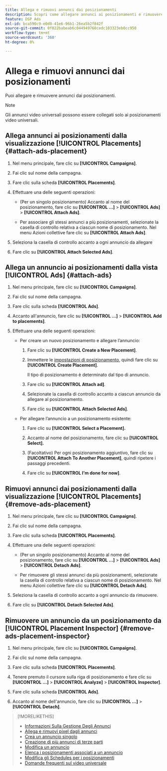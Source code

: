 ```yaml
---
title: Allega e rimuovi annunci dai posizionamenti
description: Scopri come allegare annunci ai posizionamenti e rimuovere annunci dai posizionamenti.
feature: DSP Ads
exl-id: bca590c9-e0d0-41e6-96b1-26ea5b2f842f
source-git-commit: 0f022babeab6c044949760cedc103323eb0cc950
workflow-type: tm+mt
source-wordcount: '360'
ht-degree: 0%

---
```


# Allega e rimuovi annunci dai posizionamenti

Puoi allegare e rimuovere annunci dai posizionamenti.

>[!NOTE]
>
>Gli annunci video universali possono essere collegati solo ai posizionamenti video universali.

## Allega annunci ai posizionamenti dalla visualizzazione [!UICONTROL Placements] {#attach-ads-placement}

1. Nel menu principale, fare clic su **[!UICONTROL Campaigns]**.

1. Fai clic sul nome della campagna.

1. Fare clic sulla scheda **[!UICONTROL Placements]**.

1. Effettuare una delle seguenti operazioni:

   * (Per un singolo posizionamento) Accanto al nome del posizionamento, fare clic su **[!UICONTROL ...]** > **[!UICONTROL Ads]** > **[!UICONTROL Attach Ads]**.

   * Per associare gli stessi annunci a più posizionamenti, selezionate la casella di controllo relativa a ciascun nome di posizionamento. Nel menu Azioni collettive fare clic su **[!UICONTROL Attach Ads]**.

1. Seleziona la casella di controllo accanto a ogni annuncio da allegare

1. Fare clic su **[!UICONTROL Attach Selected Ads]**.

## Allega un annuncio ai posizionamenti dalla vista [!UICONTROL Ads] {#attach-ads}

1. Nel menu principale, fare clic su **[!UICONTROL Campaigns]**.

1. Fai clic sul nome della campagna.

1. Fare clic sulla scheda **[!UICONTROL Ads]**.

1. Accanto all&#39;annuncio, fare clic su **[!UICONTROL ...]** > **[!UICONTROL Add to placements]**.

1. Effettuare una delle seguenti operazioni:

   * Per creare un nuovo posizionamento e allegare l’annuncio:

      1. Fare clic su **[!UICONTROL Create a New Placement]**.

      1. Immettere le [impostazioni di posizionamento](/help/dsp/campaign-management/placements/placement-settings.md), quindi fare clic su **[!UICONTROL Create Placement]**.

         Il tipo di posizionamento è determinato dal tipo di annuncio.

      1. Fare clic su **[!UICONTROL Attach ad]**.

      1. Selezionate la casella di controllo accanto a ciascun annuncio da allegare al posizionamento.

      1. Fare clic su **[!UICONTROL Attach Selected Ads]**.

   * Per allegare l’annuncio a un posizionamento esistente:

      1. Fare clic su **[!UICONTROL Select a Placement].**

      1. Accanto al nome del posizionamento, fare clic su **[!UICONTROL Select].**

      1. (Facoltativo) Per ogni posizionamento aggiuntivo, fare clic su **[!UICONTROL Attach To Another Placement]**, quindi ripetere i passaggi precedenti.

      1. Fare clic su **[!UICONTROL I'm done for now]**.

## Rimuovi annunci dai posizionamenti dalla visualizzazione [!UICONTROL Placements] {#remove-ads-placement}

1. Nel menu principale, fare clic su **[!UICONTROL Campaigns]**.

1. Fai clic sul nome della campagna.

1. Fare clic sulla scheda **[!UICONTROL Placements]**.

1. Effettuare una delle seguenti operazioni:

   * (Per un singolo posizionamento) Accanto al nome del posizionamento, fare clic su **[!UICONTROL ...]** > **[!UICONTROL Ads]** > **[!UICONTROL Detach Ads]**.

   * Per rimuovere gli stessi annunci da più posizionamenti, selezionate la casella di controllo relativa a ciascun nome di posizionamento. Nel menu Azioni collettive fare clic su **[!UICONTROL Detach Ads]**.

1. Seleziona la casella di controllo accanto a ogni annuncio da rimuovere.

1. Fare clic su **[!UICONTROL Detach Selected Ads]**.

## Rimuovere un annuncio da un posizionamento da [!UICONTROL Placement Inspector] {#remove-ads-placement-inspector}

1. Nel menu principale, fare clic su **[!UICONTROL Campaigns]**.

1. Fai clic sul nome della campagna.

1. Fare clic sulla scheda **[!UICONTROL Placements]**.

1. Tenere premuto il cursore sulla riga di posizionamento e fare clic su **[!UICONTROL ...]** > **[!UICONTROL Analyze]** > **[!UICONTROL Inspector]**.

1. Fare clic sulla scheda **[!UICONTROL Ads]**.

1. Accanto al nome dell&#39;annuncio, fare clic su **[!UICONTROL ...]** > **[!UICONTROL Detach]**.

>[!MORELIKETHIS]
>
>* [Informazioni Sulla Gestione Degli Annunci](ad-about.md)
>* [Allega e rimuovi pixel dagli annunci](ad-pixel-attach-detach.md)
>* [Crea un annuncio singolo](ad-create.md)
>* [Creazione di più annunci di terze parti](ad-create-multiple.md)
>* [Modifica un annuncio](ad-edit.md)
>* [Elenca i posizionamenti associati a un annuncio](ad-list-placements.md)
>* [Modifica gli Schedules per i posizionamenti](/help/dsp/campaign-management/placements/placement-edit-ad-schedule.md)
>* [Domande frequenti sul video universale](/help/dsp/campaign-management/faq-universal-video.md)
